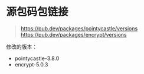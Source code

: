 # 源包码包链接

> https://pub.dev/packages/pointycastle/versions   
> https://pub.dev/packages/encrypt/versions   

修改的版本：   

- pointycastle-3.8.0     
- encrypt-5.0.3 
